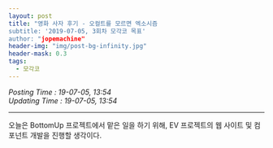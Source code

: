 ```yaml
---
layout: post
title: "영화 사자 후기 - 오컬트를 모르면 엑소시즘
subtitle: '2019-07-05, 3회차 모각코 목표'
author: "jopemachine"
header-img: "img/post-bg-infinity.jpg"
header-mask: 0.3
tags:
  - 모각코
---
```


<i>Posting Time : 19-07-05, 13:54 </i><br>
<i>Updating Time : 19-07-05, 13:54 </i><br>

---

오늘은 BottomUp 프로젝트에서 맡은 일을 하기 위해, EV 프로젝트의 웹 사이트 및 컴포넌트 개발을 진행할 생각이다. 
